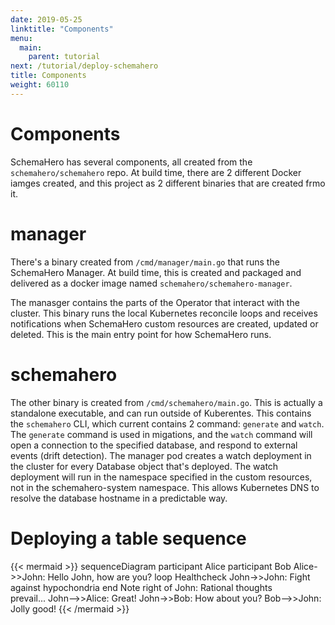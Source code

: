 ```yaml
---
date: 2019-05-25
linktitle: "Components"
menu:
  main:
    parent: tutorial
next: /tutorial/deploy-schemahero
title: Components
weight: 60110
---
```


# Components

SchemaHero has several components, all created from the `schemahero/schemahero` repo. At build time, there are 2 different Docker iamges created, and this project as 2 different binaries that are created frmo it.

# manager

There's a binary created from `/cmd/manager/main.go` that runs the SchemaHero Manager. At build time, this is created and packaged and delivered as a docker image named `schemahero/schemahero-manager`.

The manasger contains the parts of the Operator that interact with the cluster. This binary runs the local Kubernetes reconcile loops and receives notifications when SchemaHero custom resources are created, updated or deleted. This is the main entry point for how SchemaHero runs.

# schemahero

The other binary is created from `/cmd/schemahero/main.go`. This is actually a standalone executable, and can run outside of Kuberentes. This contains the `schemahero` CLI, which current contains 2 command: `generate` and `watch`. The `generate` command is used in migations, and the `watch` command will open a connection to the specified database, and respond to external events (drift detection). The manager pod creates a watch deployment in the cluster for every Database object that's deployed. The watch deployment will run in the namespace specified in the custom resources, not in the schemahero-system namespace. This allows Kubernetes DNS to resolve the database hostname in a predictable way.

# Deploying a table sequence
{{< mermaid >}}
sequenceDiagram
    participant Alice
    participant Bob
    Alice->>John: Hello John, how are you?
    loop Healthcheck
        John->>John: Fight against hypochondria
    end
    Note right of John: Rational thoughts<br/>prevail...
    John-->>Alice: Great!
    John->>Bob: How about you?
    Bob-->>John: Jolly good!
{{< /mermaid >}}
